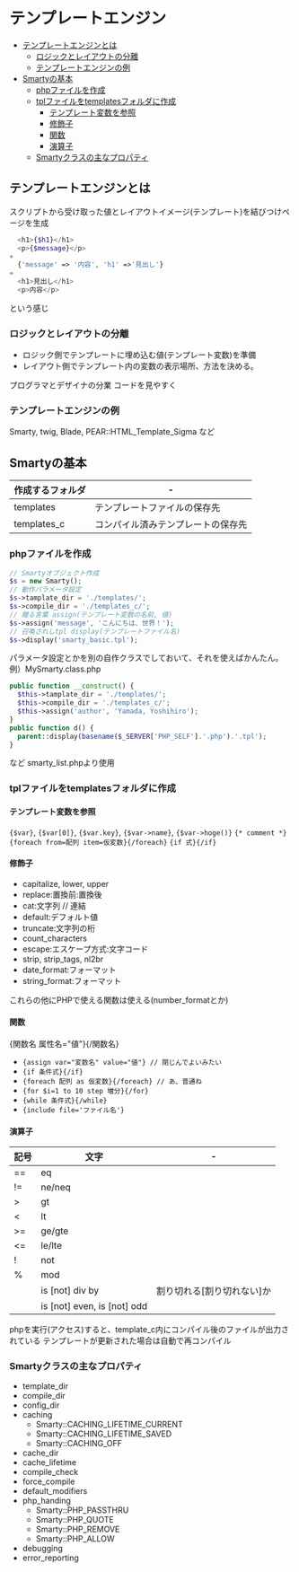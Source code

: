# テンプレートエンジン

- [テンプレートエンジンとは](#テンプレートエンジンとは)
  - [ロジックとレイアウトの分離](#ロジックとレイアウトの分離)
  - [テンプレートエンジンの例](#テンプレートエンジンの例)
- [Smartyの基本](#smartyの基本)
  - [phpファイルを作成](#phpファイルを作成)
  - [tplファイルをtemplatesフォルダに作成](#tplファイルをtemplatesフォルダに作成)
    - [テンプレート変数を参照](#テンプレート変数を参照)
    - [修飾子](#修飾子)
    - [関数](#関数)
    - [演算子](#演算子)
  - [Smartyクラスの主なプロパティ](#smartyクラスの主なプロパティ)

## テンプレートエンジンとは

スクリプトから受け取った値とレイアウトイメージ(テンプレート)を結びつけページを生成

```php
  <h1>{$h1}</h1>
  <p>{$message}</p>
+
  {'message' => '内容', 'h1' =>'見出し'}
=
  <h1>見出し</h1>
  <p>内容</p>
```

という感じ

### ロジックとレイアウトの分離

* ロジック側でテンプレートに埋め込む値(テンプレート変数)を準備
* レイアウト側でテンプレート内の変数の表示場所、方法を決める。

プログラマとデザイナの分業
コードを見やすく

### テンプレートエンジンの例

Smarty, twig, Blade, PEAR::HTML_Template_Sigma など

## Smartyの基本

作成するフォルダ|-
-|-
  templates   |  テンプレートファイルの保存先
  templates_c |  コンパイル済みテンプレートの保存先

### phpファイルを作成

```php
// Smartyオブジェクト作成
$s = new Smarty();
// 動作パラメータ設定
$s->tamplate_dir = './templates/';
$s->compile_dir = './templates_c/';
// 贈る言葉 assign(テンプレート変数の名前, 値)
$s->assign('message', 'こんにちは、世界！');
// 召喚されしtpl display(テンプレートファイル名)
$s->display('smarty_basic.tpl');
```

パラメータ設定とかを別の自作クラスでしておいて、それを使えばかんたん。
例）MySmarty.class.php

```php
public function __construct() {
  $this->tamplate_dir = './templates/';
  $this->compile_dir = './templates_c/';
  $this->assign('author', 'Yamada, Yoshihiro');
}
public function d() {
  parent::display(basename($_SERVER['PHP_SELF'].'.php').'.tpl');
}
```
など smarty_list.phpより使用

### tplファイルをtemplatesフォルダに作成

#### テンプレート変数を参照
`{$var}`, `{$var[0]}`, `{$var.key}`, `{$var->name}`, `{$var->hoge()}`
`{* comment *}`
`{foreach from=配列 item=仮変数}{/foreach}`
`{if 式}{/if}`

#### 修飾子

* capitalize, lower, upper
* replace:置換前:置換後
* cat:文字列 // 連結
* default:デフォルト値
* truncate:文字列の桁
* count_characters
* escape:エスケープ方式:文字コード
* strip, strip_tags, nl2br
* date_format:フォーマット
* string_format:フォーマット

これらの他にPHPで使える関数は使える(number_formatとか)

#### 関数

{関数名 属性名="値"}{/関数名}

* `{assign var="変数名" value="値"} // 閉じんでよいみたい`
* `{if 条件式}{/if}`
* `{foreach 配列 as 仮変数}{/foreach} // あ、普通ね`
* `{for $i=1 to 10 step 増分}{/for}`
* `{while 条件式}{/while}`
* `{include file='ファイル名'}`

#### 演算子

記号|文字|-
-|-|-
| == |  eq
| != |  ne/neq
| >  |  gt
| <  |  lt
| >= |  ge/gte
| <= |  le/lte
| !  |  not
| %  |  mod
| | is [not] div by   |割り切れる[割り切れない]か
| | is [not] even, is [not] odd

phpを実行(アクセス)すると、template_c内にコンパイル後のファイルが出力されている
テンプレートが更新された場合は自動で再コンパイル

### Smartyクラスの主なプロパティ

* template_dir
* compile_dir
* config_dir
* caching
  * Smarty::CACHING_LIFETIME_CURRENT
  * Smarty::CACHING_LIFETIME_SAVED
  * Smarty::CACHING_OFF
* cache_dir
* cache_lifetime
* compile_check
* force_compile
* default_modifiers
* php_handing
  * Smarty::PHP_PASSTHRU
  * Smarty::PHP_QUOTE
  * Smarty::PHP_REMOVE
  * Smarty::PHP_ALLOW
* debugging
* error_reporting